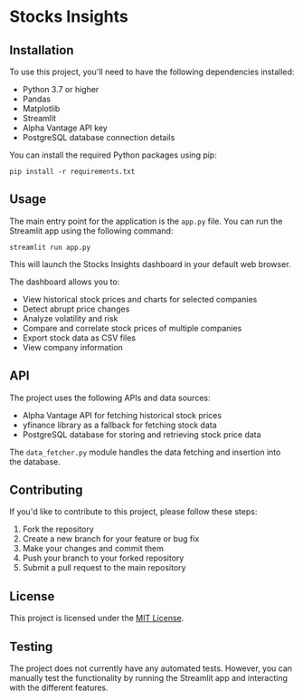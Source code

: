 # Stocks Insights

## Installation

To use this project, you'll need to have the following dependencies installed:

- Python 3.7 or higher
- Pandas
- Matplotlib
- Streamlit
- Alpha Vantage API key
- PostgreSQL database connection details

You can install the required Python packages using pip:

```
pip install -r requirements.txt
```

## Usage

The main entry point for the application is the `app.py` file. You can run the Streamlit app using the following command:

```
streamlit run app.py
```

This will launch the Stocks Insights dashboard in your default web browser.

The dashboard allows you to:

- View historical stock prices and charts for selected companies
- Detect abrupt price changes
- Analyze volatility and risk
- Compare and correlate stock prices of multiple companies
- Export stock data as CSV files
- View company information

## API

The project uses the following APIs and data sources:

- Alpha Vantage API for fetching historical stock prices
- yfinance library as a fallback for fetching stock data
- PostgreSQL database for storing and retrieving stock price data

The `data_fetcher.py` module handles the data fetching and insertion into the database.

## Contributing

If you'd like to contribute to this project, please follow these steps:

1. Fork the repository
2. Create a new branch for your feature or bug fix
3. Make your changes and commit them
4. Push your branch to your forked repository
5. Submit a pull request to the main repository

## License

This project is licensed under the [MIT License](LICENSE).

## Testing

The project does not currently have any automated tests. However, you can manually test the functionality by running the Streamlit app and interacting with the different features.